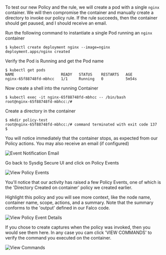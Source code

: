 
To test our new Policy and the rule, we will create a pod with a single `nginx` container. We will then compromise the container and manually create a directory to invoke our policy rule.  If the rule succeeds, then the container should get paused, and I should receive an email.

<!--https://kubernetes.io/docs/tasks/debug-application-cluster/get-shell-running-container/ -->

<!-- Open the terminal tab on the right pane, then create a file called `policy-rule-test.yaml` with the following contents

```YAML
apiVersion: v1
kind: Pod
metadata:
  name: policy-rule-test
spec:
  volumes:
  - name: shared-data
    emptyDir: {}
  containers:
  - name: nginx
    image: nginx
    volumeMounts:
    - name: shared-data
      mountPath: /usr/share/nginx/html
  hostNetwork: true
  dnsPolicy: Default
  ```

This file contains the configuration for our Pod.  Run the following command to create the Pod.

```
$ kubectl apply -f policy-rule-test.yaml
pod/policy-rule-test created
```

Verify the Pod is Running

```
$ kubectl get pod policy-rule-test
NAME               READY   STATUS    RESTARTS   AGE
policy-rule-test   1/1     Running   0          19s
``` -->


Run the following command to instantiate a single Pod running an `nginx` container

```
$ kubectl create deployment nginx --image=nginx
deployment.apps/nginx created
```

Verify the Pod is Running and get the Pod name

```
$ kubectl get pods
NAME                     READY   STATUS    RESTARTS   AGE
nginx-65f88748fd-mbhcc   1/1     Running   0          5m54s
```

Now create a shell into the running Container

```
$ kubectl exec -it nginx-65f88748fd-mbhcc -- /bin/bash
root@nginx-65f88748fd-mbhcc:/#
```

Create a directory in the container

```
$ mkdir policy-test
root@nginx-65f88748fd-mbhcc:/# command terminated with exit code 137
$
```

You will notice immediately that the container stops, as expected from our Policy actions.  You may also receive an email (if configured)

![Event Notification Email](/sysdig/courses/secure/secure-policy-editor/assets/image13.png)

Go back to Sysdig Secure UI and click on Policy Events

![View Policy Events](/sysdig/courses/secure/secure-policy-editor/assets/image10.png)

You'll notice that our activity has raised a few Policy Events, one of which is the 'Directory Created on container' policy we created earlier.

Highlight this policy and you will see more context, like the node name, container name, scope, actions, and a summary. Note that the summary conforms to the 'output' defined in our Falco code.

![View Policy Event Details](/sysdig/courses/secure/secure-policy-editor/assets/image11.png)

If you chose to create captures when the policy was invoked, then you would see them here. In any case you cam click 'VIEW COMMANDS' to verify the command you executed on the container.

![View Commands](/sysdig/courses/secure/secure-policy-editor/assets/image12.png)
